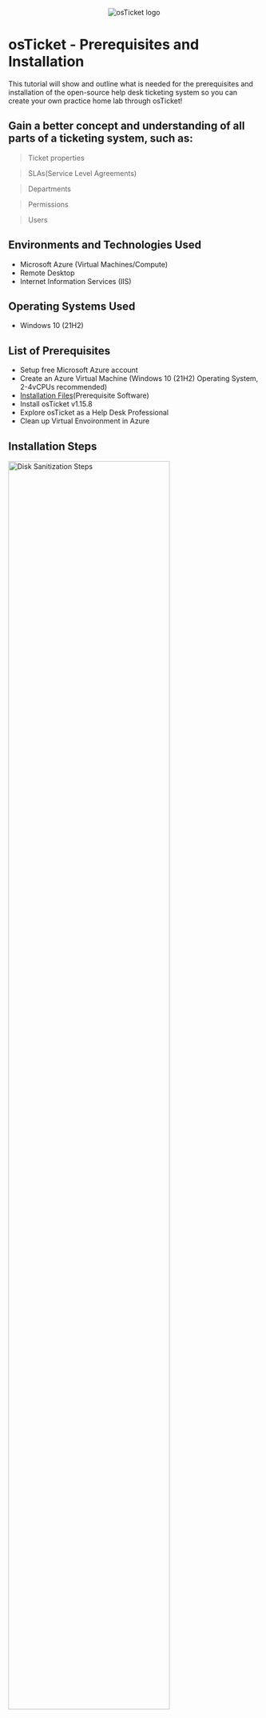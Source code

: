 <p align="center">
<img src="https://i.imgur.com/Clzj7Xs.png" alt="osTicket logo"/>
</p>

<h1>osTicket - Prerequisites and Installation</h1>
This tutorial will show and outline what is needed for the prerequisites and installation of the open-source help desk ticketing system so you can create your own practice home lab through osTicket!<br />


<h2>Gain a better concept and understanding of all parts of a ticketing system, such as:</h2>

>Ticket properties

>SLAs(Service Level Agreements)

>Departments

>Permissions

>Users


<h2>Environments and Technologies Used</h2>

- Microsoft Azure (Virtual Machines/Compute)
- Remote Desktop
- Internet Information Services (IIS)

<h2>Operating Systems Used </h2>

- Windows 10</b> (21H2)

<h2>List of Prerequisites</h2>

- Setup free Microsoft Azure account
- Create an Azure Virtual Machine (Windows 10 (21H2) Operating System, 2-4vCPUs recommended)
- [Installation Files](https://drive.google.com/drive/u/1/folders/1APMfNyfNzcxZC6EzdaNfdZsUwxWYChf6)(Prerequisite Software)
- Install osTicket v1.15.8
- Explore osTicket as a Help Desk Professional
- Clean up Virtual Envoironment in Azure

<h2>Installation Steps</h2>

<p>
<img src="https://i.imgur.com/5wkcvnL.png" height="80%" width="80%" alt="Disk Sanitization Steps"/>
</p>
<p>
Text
</p>
<br />

<p>
<img src="https://i.imgur.com/HWichuS.png" height="80%" width="80%" alt="Disk Sanitization Steps"/>
</p>
<p>
Text
</p>
<br />

<p>
<img src="https://i.imgur.com/t7lXC28.png" height="80%" width="80%" alt="Disk Sanitization Steps"/>
</p>
<p>
Text
</p>
<br />

<p>
<img src="https://i.imgur.com/7SkEEEr.png" height="80%" width="80%" alt="Disk Sanitization Steps"/>
</p>
<p>
Text
</p>
<br />

<p>
<img src="https://i.imgur.com/5eCSrgL.png" height="80%" width="80%" alt="Disk Sanitization Steps"/>
</p>
<p>
Text
</p>
<br />

<p>
<img src="https://i.imgur.com/x9AtwGG.png" height="80%" width="80%" alt="Disk Sanitization Steps"/>
</p>
<p>
Text
</p>
<br />

<p>
<img src="" height="80%" width="80%" alt="Disk Sanitization Steps"/>
</p>
<p>
Text
</p>
<br />

<p>
<img src="" height="80%" width="80%" alt="Disk Sanitization Steps"/>
</p>
<p>
Text
</p>
<br />

<p>
<img src="" height="80%" width="80%" alt="Disk Sanitization Steps"/>
</p>
<p>
Text
</p>
<br />

<p>
<img src="" height="80%" width="80%" alt="Disk Sanitization Steps"/>
</p>
<p>
Text
</p>
<br />

